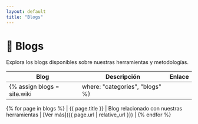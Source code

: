 ```yaml
---
layout: default
title: "Blogs"
---
```


# 📖 Blogs

Explora los blogs disponibles sobre nuestras herramientas y metodologías.

| Blog | Descripción | Enlace |
|------|------------|--------|
{% assign blogs = site.wiki | where: "categories", "blogs" %}
{% for page in blogs %}
| {{ page.title }} | Blog relacionado con nuestras herramientas | [Ver más]({{ page.url | relative_url }}) |
{% endfor %}
